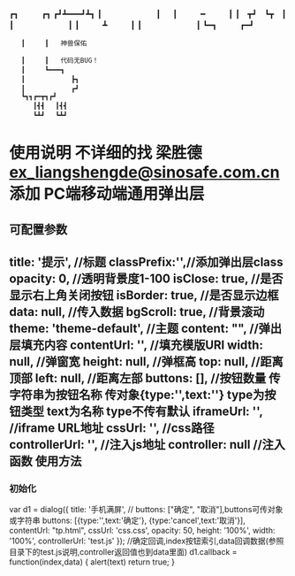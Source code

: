 ﻿
┏┓　　　┏┓
┏┛┻━━━┛┻┓
┃　　　　　　　┃ 　
┃　　　━　　　┃
┃　┳┛　┗┳　┃
┃　　　　　　　┃
┃　　　┻　　　┃
┃　　　　　　　┃
┗━┓　　　┏━┛

       ┃　　　┃   神兽保佑　　　　　　　　

       ┃　　　┃   代码无BUG！
       ┃　　　┗━━━┓
       ┃　　　　　　　┣┓
       ┃　　　　　　　┏┛
       ┗┓┓┏━┳┓┏┛
          ┃┫┫　 ┃┫┫
          ┗┻┛　 ┗┻┛
使用说明 不详细的找 梁胜德<ex_liangshengde@sinosafe.com.cn>添加 
PC端移动端通用弹出层
===================================
可配置参数  
-----------------------------------
title: '提示', //标题
classPrefix:'',//添加弹出层class
opacity: 0, //透明背景度1-100
isClose: true, //是否显示右上角关闭按钮
isBorder: true, //是否显示边框 
data: null, //传入数据
bgScroll: true, //背景滚动
theme: 'theme-default', //主题
content: "", //弹出层填充内容
contentUrl: '', //填充模版URl
width: null, //弹窗宽
height: null, //弹框高
top: null, //距离顶部
left: null, //距离左部
buttons: [], //按钮数量 传字符串为按钮名称  传对象{type:'',text:''} type为按钮类型 text为名称 type不传有默认
iframeUrl: '', //iframe URL地址
cssUrl: '', //css路径
controllerUrl: '', //注入js地址
controller: null //注入函数
使用方法  
-----------------------------------
### 初始化
 var d1 = dialog({
                title: '手机满屏',
                //  buttons: ["确定", "取消"],buttons可传对象或字符串
                  buttons: [{type:'',text:'确定'}, {type:'cancel',text:'取消'}],
                contentUrl: "tp.html",
                cssUrl: 'css.css',
                opacity: 50,
                height: '100%',
                width: '100%',
                controllerUrl: 'test.js'
            });
            //确定回调,index按钮索引,data回调数据(参照目录下的test.js说明,controller返回值也到data里面)
            d1.callback = function(index,data) {
                alert(text)
                return true;
            }

